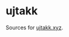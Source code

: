 ujtakk
============================================================
Sources for [ujtakk.xyz](https://ujtakk.xyz).

